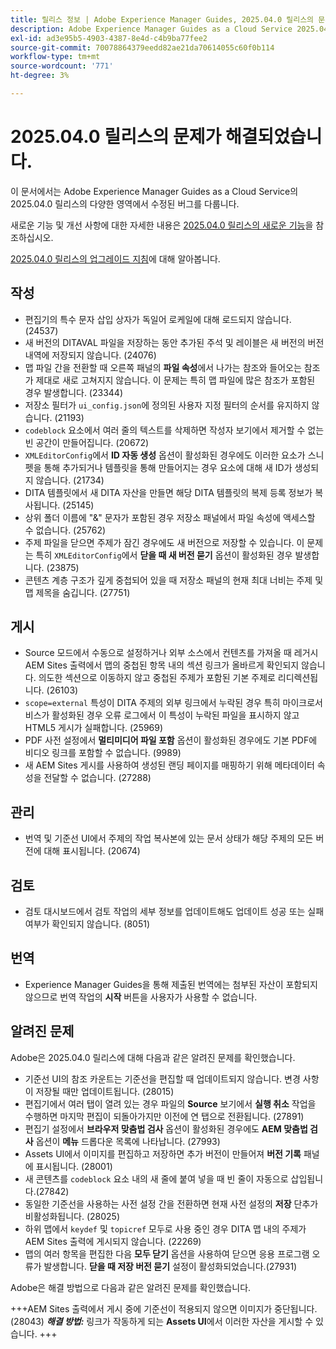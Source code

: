 ```yaml
---
title: 릴리스 정보 | Adobe Experience Manager Guides, 2025.04.0 릴리스의 문제가 해결되었습니다.
description: Adobe Experience Manager Guides as a Cloud Service 2025.04.0 릴리스의 버그 수정에 대해 알아봅니다.
exl-id: ad3e95b5-4903-4387-8e4d-c4b9ba77fee2
source-git-commit: 70078864379eedd82ae21da70614055c60f0b114
workflow-type: tm+mt
source-wordcount: '771'
ht-degree: 3%

---
```


# 2025.04.0 릴리스의 문제가 해결되었습니다.

이 문서에서는 Adobe Experience Manager Guides as a Cloud Service의 2025.04.0 릴리스의 다양한 영역에서 수정된 버그를 다룹니다.

새로운 기능 및 개선 사항에 대한 자세한 내용은 [2025.04.0 릴리스의 새로운 기능](whats-new-2025-04-0.md)을 참조하십시오.

[2025.04.0 릴리스의 업그레이드 지침](upgrade-instructions-2025-04-0.md)에 대해 알아봅니다.

## 작성

- 편집기의 특수 문자 삽입 상자가 독일어 로케일에 대해 로드되지 않습니다. (24537)
- 새 버전의 DITAVAL 파일을 저장하는 동안 추가된 주석 및 레이블은 새 버전의 버전 내역에 저장되지 않습니다. (24076)
- 맵 파일 간을 전환할 때 오른쪽 패널의 **파일 속성**&#x200B;에서 나가는 참조와 들어오는 참조가 제대로 새로 고쳐지지 않습니다. 이 문제는 특히 맵 파일에 많은 참조가 포함된 경우 발생합니다. (23344)
- 저장소 필터가 `ui_config.json`에 정의된 사용자 지정 필터의 순서를 유지하지 않습니다. (21193)
- `codeblock` 요소에서 여러 줄의 텍스트를 삭제하면 작성자 보기에서 제거할 수 없는 빈 공간이 만들어집니다. (20672)
- `XMLEditorConfig`에서 **ID 자동 생성** 옵션이 활성화된 경우에도 이러한 요소가 스니펫을 통해 추가되거나 템플릿을 통해 만들어지는 경우 요소에 대해 새 ID가 생성되지 않습니다. (21734)
- DITA 템플릿에서 새 DITA 자산을 만들면 해당 DITA 템플릿의 복제 등록 정보가 복사됩니다. (25145)
- 상위 폴더 이름에 &quot;&amp;&quot; 문자가 포함된 경우 저장소 패널에서 파일 속성에 액세스할 수 없습니다. (25762)
- 주제 파일을 닫으면 주제가 잠긴 경우에도 새 버전으로 저장할 수 있습니다. 이 문제는 특히 `XMLEditorConfig`에서 **닫을 때 새 버전 묻기** 옵션이 활성화된 경우 발생합니다. (23875)
- 콘텐츠 계층 구조가 깊게 중첩되어 있을 때 저장소 패널의 현재 최대 너비는 주제 및 맵 제목을 숨깁니다. (27751)

## 게시

- Source 모드에서 수동으로 설정하거나 외부 소스에서 컨텐츠를 가져올 때 레거시 AEM Sites 출력에서 맵의 중첩된 항목 내의 섹션 링크가 올바르게 확인되지 않습니다. 의도한 섹션으로 이동하지 않고 중첩된 주제가 포함된 기본 주제로 리디렉션됩니다. (26103)
- `scope=external` 특성이 DITA 주제의 외부 링크에서 누락된 경우 특히 마이크로서비스가 활성화된 경우 오류 로그에서 이 특성이 누락된 파일을 표시하지 않고 HTML5 게시가 실패합니다. (25969)
- PDF 사전 설정에서 **멀티미디어 파일 포함** 옵션이 활성화된 경우에도 기본 PDF에 비디오 링크를 포함할 수 없습니다. (9989)
- 새 AEM Sites 게시를 사용하여 생성된 랜딩 페이지를 매핑하기 위해 메타데이터 속성을 전달할 수 없습니다. (27288)

## 관리

- 번역 및 기준선 UI에서 주제의 작업 복사본에 있는 문서 상태가 해당 주제의 모든 버전에 대해 표시됩니다. (20674)


## 검토

- 검토 대시보드에서 검토 작업의 세부 정보를 업데이트해도 업데이트 성공 또는 실패 여부가 확인되지 않습니다. (8051)

## 번역

- Experience Manager Guides을 통해 제출된 번역에는 첨부된 자산이 포함되지 않으므로 번역 작업의 **시작** 버튼을 사용자가 사용할 수 없습니다.

## 알려진 문제

Adobe은 2025.04.0 릴리스에 대해 다음과 같은 알려진 문제를 확인했습니다.

- 기준선 UI의 참조 카운트는 기준선을 편집할 때 업데이트되지 않습니다. 변경 사항이 저장될 때만 업데이트됩니다. (28015)
- 편집기에서 여러 탭이 열려 있는 경우 파일의 **Source** 보기에서 **실행 취소** 작업을 수행하면 마지막 편집이 되돌아가지만 이전에 연 탭으로 전환됩니다. (27891)
- 편집기 설정에서 **브라우저 맞춤법 검사** 옵션이 활성화된 경우에도 **AEM 맞춤법 검사** 옵션이 **메뉴** 드롭다운 목록에 나타납니다. (27993)
- Assets UI에서 이미지를 편집하고 저장하면 추가 버전이 만들어져 **버전 기록** 패널에 표시됩니다. (28001)
- 새 콘텐츠를 `codeblock` 요소 내의 새 줄에 붙여 넣을 때 빈 줄이 자동으로 삽입됩니다.(27842)
- 동일한 기준선을 사용하는 사전 설정 간을 전환하면 현재 사전 설정의 **저장** 단추가 비활성화됩니다. (28025)
- 하위 맵에서 `keydef` 및 `topicref` 모두로 사용 중인 경우 DITA 맵 내의 주제가 AEM Sites 출력에 게시되지 않습니다. (22269)
- 맵의 여러 항목을 편집한 다음 **모두 닫기** 옵션을 사용하여 닫으면 응용 프로그램 오류가 발생합니다. **닫을 때 저장 버전 묻기** 설정이 활성화되었습니다.(27931)

Adobe은 해결 방법으로 다음과 같은 알려진 문제를 확인했습니다.

+++AEM Sites 출력에서 게시 중에 기준선이 적용되지 않으면 이미지가 중단됩니다. (28043)
***해결 방법:*** 링크가 작동하게 되는 **Assets UI**에서 이러한 자산을 게시할 수 있습니다.
+++